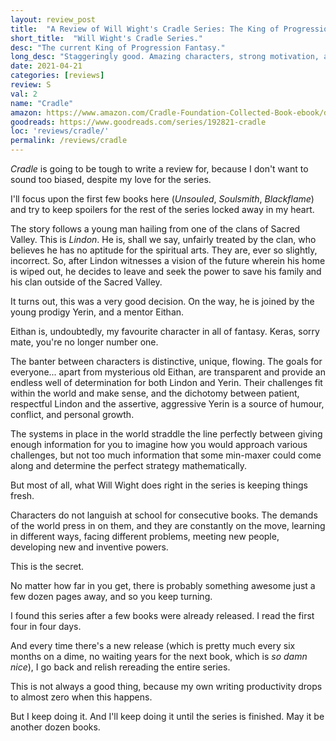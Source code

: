```yaml
---
layout: review_post
title:  "A Review of Will Wight's Cradle Series: The King of Progression Fantasy"
short_title:  "Will Wight's Cradle Series."
desc: "The current King of Progression Fantasy."
long_desc: "Staggeringly good. Amazing characters, strong motivation, a beautiful system, rich world, and fast pace, it's a dream come true to read."
date: 2021-04-21
categories: [reviews]
review: S
val: 2
name: "Cradle"
amazon: https://www.amazon.com/Cradle-Foundation-Collected-Book-ebook/dp/B076G8DVN6
goodreads: https://www.goodreads.com/series/192821-cradle
loc: 'reviews/cradle/'
permalink: /reviews/cradle
---
```


*Cradle* is going to be tough to write a review for, because I don't want to sound too biased, despite my love for the series.

I'll focus upon the first few books here (*Unsouled*, *Soulsmith*, *Blackflame*) and try to keep spoilers for the rest of the series locked away in my heart.

The story follows a young man hailing from one of the clans of Sacred Valley. This is *Lindon*. He is, shall we say, unfairly treated by the clan, who believes he has no aptitude for the spiritual arts. They are, ever so slightly, incorrect. So, after Lindon witnesses a vision of the future wherein his home is wiped out, he decides to leave and seek the power to save his family and his clan outside of the Sacred Valley.

It turns out, this was a very good decision. On the way, he is joined by the young prodigy Yerin, and a mentor Eithan. 

Eithan is, undoubtedly, my favourite character in all of fantasy. Keras, sorry mate, you're no longer number one.

The banter between characters is distinctive, unique, flowing. The goals for everyone... apart from mysterious old Eithan, are transparent and provide an endless well of determination for both Lindon and Yerin. Their challenges fit within the world and make sense, and the dichotomy between patient, respectful Lindon and the assertive, aggressive Yerin is a source of humour, conflict, and personal growth.

The systems in place in the world straddle the line perfectly between giving enough information for you to imagine how you would approach various challenges, but not too much information that some min-maxer could come along and determine the perfect strategy mathematically.

But most of all, what Will Wight does right in the series is keeping things fresh.

Characters do not languish at school for consecutive books. The demands of the world press in on them, and they are constantly on the move, learning in different ways, facing different problems, meeting new people, developing new and inventive powers.

This is the secret.

No matter how far in you get, there is probably something awesome just a few dozen pages away, and so you keep turning.

I found this series after a few books were already released. I read the first four in four days.

And every time there's a new release (which is pretty much every six months on a dime, no waiting years for the next book, which is *so damn nice*), I go back and relish rereading the entire series. 

This is not always a good thing, because my own writing productivity drops to almost zero when this happens.

But I keep doing it. And I'll keep doing it until the series is finished. May it be another dozen books.